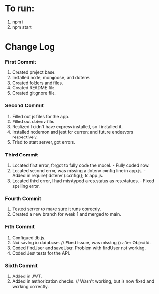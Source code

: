 # To run:
1. npm i
2. npm start

# Change Log

### First Commit
1. Created project base.
2. Installed node, mongoose, and dotenv.
3. Created folders and files.
4. Created README file.
5. Created gitignore file.

### Second Commit
1. Filled out js files for the app.
2. Filled out dotenv file.
3. Realized I didn't have express installed, so I installed it.
4. Installed nodemon and jest for current and future endeavors respectively.
5. Tried to start server, got errors.

### Third Commit
1. Located first error, forgot to fully code the model. - Fully coded now.
2. Located second error, was missing a dotenv config line in app.js. - Added in require('dotenv').config(); to app.js.
3. Located third error, I had misstyped a res.status as res.statues. - Fixed spelling error.

### Fourth Commit
1. Tested server to make sure it runs correctly.
2. Created a new branch for week 1 and merged to main.

### Fith Commit
1. Configued db.js.
2. Not saving to database. // Fixed issure, was missing () after ObjectId.
3. Coded findUser and saveUser. Problem with findUser not working.
4. Coded Jest tests for the API.

### Sixth Commit
1. Added in JWT.
2. Added in authorization checks. // Wasn't working, but is now fixed and working correctly.